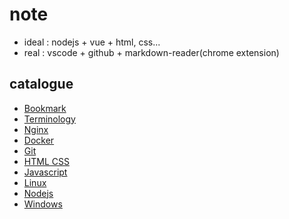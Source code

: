 # note

- ideal : nodejs + vue + html, css...
- real  : vscode + github + markdown-reader(chrome extension)

## catalogue

- [Bookmark](./note/bookmark.md)
- [Terminology](./note/terminologys.md)
- [Nginx](./note/nginx/index.md)
- [Docker](./note/docker/index.md)
- [Git](./note/git/index.md)
- [HTML CSS](./note/html_css/index.md)
- [Javascript](./note/js/index.md)
- [Linux](./note/linux/index.md)
- [Nodejs](./note/nodejs/index.md)
- [Windows](./note/windows/index.md)
